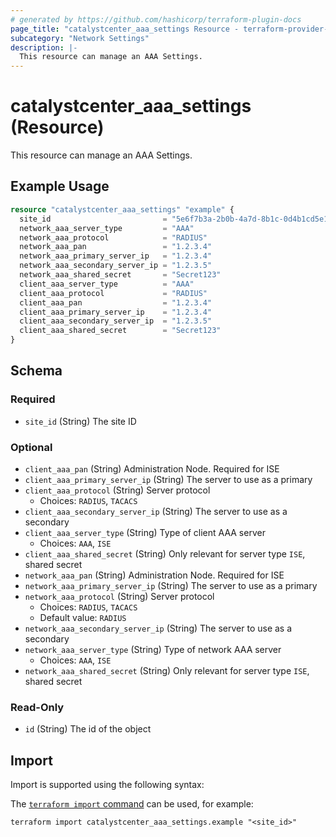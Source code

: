 ```yaml
---
# generated by https://github.com/hashicorp/terraform-plugin-docs
page_title: "catalystcenter_aaa_settings Resource - terraform-provider-catalystcenter"
subcategory: "Network Settings"
description: |-
  This resource can manage an AAA Settings.
---
```


# catalystcenter_aaa_settings (Resource)

This resource can manage an AAA Settings.

## Example Usage

```terraform
resource "catalystcenter_aaa_settings" "example" {
  site_id                         = "5e6f7b3a-2b0b-4a7d-8b1c-0d4b1cd5e1b1"
  network_aaa_server_type         = "AAA"
  network_aaa_protocol            = "RADIUS"
  network_aaa_pan                 = "1.2.3.4"
  network_aaa_primary_server_ip   = "1.2.3.4"
  network_aaa_secondary_server_ip = "1.2.3.5"
  network_aaa_shared_secret       = "Secret123"
  client_aaa_server_type          = "AAA"
  client_aaa_protocol             = "RADIUS"
  client_aaa_pan                  = "1.2.3.4"
  client_aaa_primary_server_ip    = "1.2.3.4"
  client_aaa_secondary_server_ip  = "1.2.3.5"
  client_aaa_shared_secret        = "Secret123"
}
```

<!-- schema generated by tfplugindocs -->
## Schema

### Required

- `site_id` (String) The site ID

### Optional

- `client_aaa_pan` (String) Administration Node. Required for ISE
- `client_aaa_primary_server_ip` (String) The server to use as a primary
- `client_aaa_protocol` (String) Server protocol
  - Choices: `RADIUS`, `TACACS`
- `client_aaa_secondary_server_ip` (String) The server to use as a secondary
- `client_aaa_server_type` (String) Type of client AAA server
  - Choices: `AAA`, `ISE`
- `client_aaa_shared_secret` (String) Only relevant for server type `ISE`, shared secret
- `network_aaa_pan` (String) Administration Node. Required for ISE
- `network_aaa_primary_server_ip` (String) The server to use as a primary
- `network_aaa_protocol` (String) Server protocol
  - Choices: `RADIUS`, `TACACS`
  - Default value: `RADIUS`
- `network_aaa_secondary_server_ip` (String) The server to use as a secondary
- `network_aaa_server_type` (String) Type of network AAA server
  - Choices: `AAA`, `ISE`
- `network_aaa_shared_secret` (String) Only relevant for server type `ISE`, shared secret

### Read-Only

- `id` (String) The id of the object

## Import

Import is supported using the following syntax:

The [`terraform import` command](https://developer.hashicorp.com/terraform/cli/commands/import) can be used, for example:

```shell
terraform import catalystcenter_aaa_settings.example "<site_id>"
```

